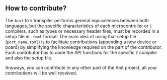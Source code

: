 ## How to contribute?
The `Aixt` to `V` transpiler performs general equivalences between both languages, but the specific characteristics of each microcontroller or `C` compilers, such as types or necessary header files, must be recorded in a setup file in `.toml` format. The main idea of using that setup file (`port_name.toml`) is to facilitate contributions (appending a new device or board) by simplifying the knowledge required on the part of the contributor. Each contributor has to code the API functions for the specific `C` compiler and also the setup file.

Anyways, you can contribute in any other part of the Aixt project, all your contributions will be well received.
<!-- Additionally, a Makefile needs to be created to run the transpiler and compiler tools in sequence. -->